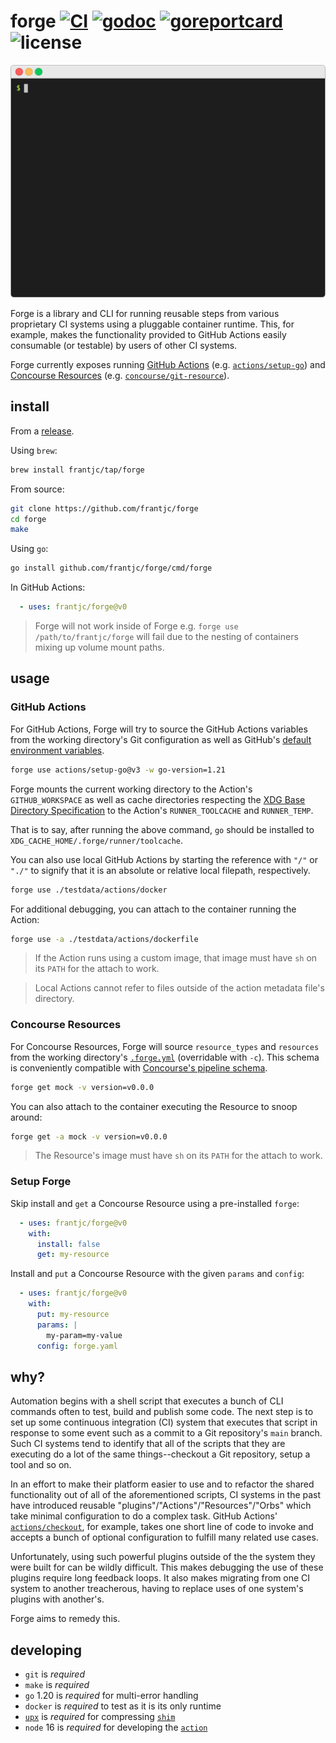 # forge [![CI](https://github.com/frantjc/forge/actions/workflows/ci.yml/badge.svg?branch=main&event=push)](https://github.com/frantjc/forge/actions) [![godoc](https://pkg.go.dev/badge/github.com/frantjc/forge.svg)](https://pkg.go.dev/github.com/frantjc/forge) [![goreportcard](https://goreportcard.com/badge/github.com/frantjc/forge)](https://goreportcard.com/report/github.com/frantjc/forge) ![license](https://shields.io/github/license/frantjc/forge)

<p align="center">
  <img src="https://raw.githubusercontent.com/frantjc/forge/main/docs/demo.gif">
</p>

Forge is a library and CLI for running reusable steps from various proprietary CI systems using a pluggable container runtime. This, for example, makes the functionality provided to GitHub Actions easily consumable (or testable) by users of other CI systems.

Forge currently exposes running [GitHub Actions](https://docs.github.com/en/actions/learn-github-actions/finding-and-customizing-actions) (e.g. [`actions/setup-go`](https://github.com/actions/setup-go)) and [Concourse Resources](https://concourse-ci.org/resources.html) (e.g. [`concourse/git-resource`](https://github.com/concourse/git-resource)).

## install

From a [release](https://github.com/frantjc/forge/releases).

Using `brew`:

```sh
brew install frantjc/tap/forge
```

From source:

```sh
git clone https://github.com/frantjc/forge
cd forge
make
```

Using `go`:

```sh
go install github.com/frantjc/forge/cmd/forge
```

In GitHub Actions:

```yml
  - uses: frantjc/forge@v0
```

> Forge will not work inside of Forge e.g. `forge use /path/to/frantjc/forge` will fail due to the nesting of containers mixing up volume mount paths.

## usage

### GitHub Actions

For GitHub Actions, Forge will try to source the GitHub Actions variables from the working directory's Git configuration as well as GitHub's [default environment variables](https://docs.github.com/en/actions/learn-github-actions/environment-variables#default-environment-variables).

```sh
forge use actions/setup-go@v3 -w go-version=1.21
```

Forge mounts the current working directory to the Action's `GITHUB_WORKSPACE` as well as cache directories respecting the [XDG Base Directory Specification](https://specifications.freedesktop.org/basedir-spec/basedir-spec-latest.html) to the Action's `RUNNER_TOOLCACHE` and `RUNNER_TEMP`.

That is to say, after running the above command, `go` should be installed to `XDG_CACHE_HOME/.forge/runner/toolcache`.

You can also use local GitHub Actions by starting the reference with `"/"` or `"./"` to signify that it is an absolute or relative local filepath, respectively.

```sh
forge use ./testdata/actions/docker
```

For additional debugging, you can attach to the container running the Action:

```sh
forge use -a ./testdata/actions/dockerfile
```

> If the Action runs using a custom image, that image must have `sh` on its `PATH` for the attach to work.

> Local Actions cannot refer to files outside of the action metadata file's directory.

### Concourse Resources

For Concourse Resources, Forge will source `resource_types` and `resources` from the working directory's [`.forge.yml`](.forge.yml) (overridable with `-c`). This schema is conveniently compatible with [Concourse's pipeline schema](https://concourse-ci.org/pipelines.html).

```sh
forge get mock -v version=v0.0.0
```

You can also attach to the container executing the Resource to snoop around:

```sh
forge get -a mock -v version=v0.0.0
```

> The Resource's image must have `sh` on its `PATH` for the attach to work.

### Setup Forge

Skip install and `get` a Concourse Resource using a pre-installed `forge`:

```yml
  - uses: frantjc/forge@v0
    with:
      install: false
      get: my-resource
```

Install and `put` a Concourse Resource with the given `params` and `config`:

```yml
  - uses: frantjc/forge@v0
    with:
      put: my-resource
      params: |
        my-param=my-value
      config: forge.yaml
```

## why?

Automation begins with a shell script that executes a bunch of CLI commands often to test, build and publish some code. The next step is to set up some continuous integration (CI) system that executes that script in response to some event such as a commit to a Git repository's `main` branch. Such CI systems tend to identify that all of the scripts that they are executing do a lot of the same things--checkout a Git repository, setup a tool and so on.

In an effort to make their platform easier to use and to refactor the shared functionality out of all of the aforementioned scripts, CI systems in the past have introduced reusable "plugins"/"Actions"/"Resources"/"Orbs" which take minimal configuration to do a complex task. GitHub Actions' [`actions/checkout`](https://github.com/actions/checkout), for example, takes one short line of code to invoke and accepts a bunch of optional configuration to fulfill many related use cases.

Unfortunately, using such powerful plugins outside of the the system they were built for can be wildly difficult. This makes debugging the use of these plugins require long feedback loops. It also makes migrating from one CI system to another treacherous, having to replace uses of one system's plugins with another's.

Forge aims to remedy this.

## developing

- `git` is _required_
- `make` is _required_
- `go` 1.20 is _required_ for multi-error handling
- `docker` is _required_ to test as it is its only runtime
- [`upx`](https://github.com/upx/upx) is _required_ for compressing [`shim`](internal/cmd/shim)
- `node` 16 is _required_ for developing the [`action`](.github/action)
